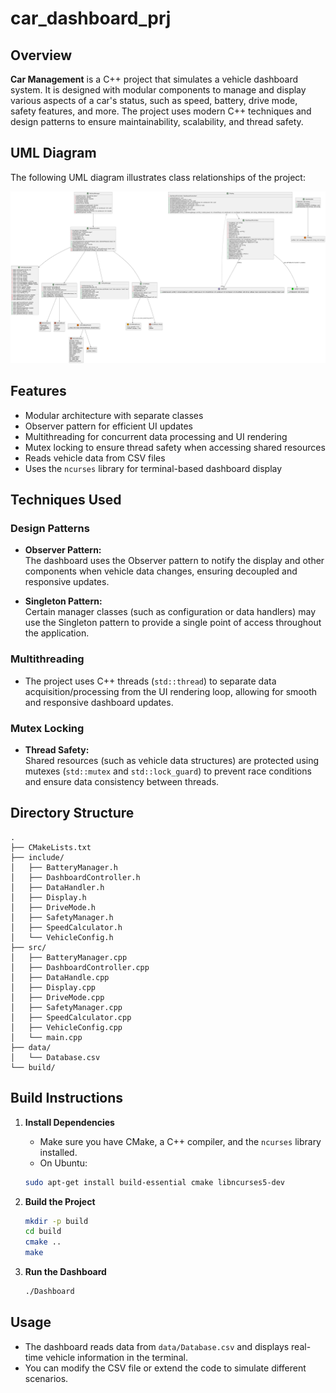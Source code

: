 # car_dashboard_prj

## Overview

**Car Management** is a C++ project that simulates a vehicle dashboard system. It is designed with modular components to manage and display various aspects of a car's status, such as speed, battery, drive mode, safety features, and more. The project uses modern C++ techniques and design patterns to ensure maintainability, scalability, and thread safety.

## UML Diagram

The following UML diagram illustrates class relationships of the project:

![UML Diagram](Car-Management-UML.png)

## Features

- Modular architecture with separate classes
- Observer pattern for efficient UI updates
- Multithreading for concurrent data processing and UI rendering
- Mutex locking to ensure thread safety when accessing shared resources
- Reads vehicle data from CSV files
- Uses the `ncurses` library for terminal-based dashboard display

## Techniques Used

### Design Patterns

- **Observer Pattern:**  
  The dashboard uses the Observer pattern to notify the display and other components when vehicle data changes, ensuring decoupled and responsive updates.

- **Singleton Pattern:**  
  Certain manager classes (such as configuration or data handlers) may use the Singleton pattern to provide a single point of access throughout the application.

### Multithreading

- The project uses C++ threads (`std::thread`) to separate data acquisition/processing from the UI rendering loop, allowing for smooth and responsive dashboard updates.

### Mutex Locking

- **Thread Safety:**  
  Shared resources (such as vehicle data structures) are protected using mutexes (`std::mutex` and `std::lock_guard`) to prevent race conditions and ensure data consistency between threads.

## Directory Structure

  ```
  .
  ├── CMakeLists.txt
  ├── include/
  │   ├── BatteryManager.h
  │   ├── DashboardController.h
  │   ├── DataHandler.h
  │   ├── Display.h
  │   ├── DriveMode.h
  │   ├── SafetyManager.h
  │   ├── SpeedCalculator.h
  │   └── VehicleConfig.h
  ├── src/
  │   ├── BatteryManager.cpp
  │   ├── DashboardController.cpp
  │   ├── DataHandle.cpp
  │   ├── Display.cpp
  │   ├── DriveMode.cpp
  │   ├── SafetyManager.cpp
  │   ├── SpeedCalculator.cpp
  │   ├── VehicleConfig.cpp
  │   └── main.cpp
  ├── data/
  │   └── Database.csv
  └── build/
  ```

## Build Instructions

1. **Install Dependencies**
   - Make sure you have CMake, a C++ compiler, and the `ncurses` library installed.
   - On Ubuntu:  
   ```sh
   sudo apt-get install build-essential cmake libncurses5-dev
   ```

2. **Build the Project**
   ```sh
   mkdir -p build
   cd build
   cmake ..
   make
   ```

3. **Run the Dashboard**
   ```sh
   ./Dashboard
   ```

## Usage

- The dashboard reads data from `data/Database.csv` and displays real-time vehicle information in the terminal.
- You can modify the CSV file or extend the code to simulate different scenarios.
